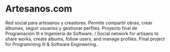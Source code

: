# Artesanos.com
Red social para artesanos y creadores. Permite compartir obras, crear álbumes, seguir usuarios y gestionar perfiles. Proyecto final de Programación III e Ingeniería de Software. / Social network for artisans to share works, create albums, follow users, and manage profiles. Final project for Programming III &amp; Software Engineering..
